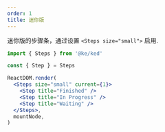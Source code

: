 ```yaml
---
order: 1
title: 迷你版
---
```


迷你版的步骤条，通过设置 `<Steps size="small">` 启用.

```jsx
import { Steps } from '@ke/ked'

const { Step } = Steps

ReactDOM.render(
  <Steps size="small" current={1}>
    <Step title="Finished" />
    <Step title="In Progress" />
    <Step title="Waiting" />
  </Steps>,
  mountNode,
)
```
